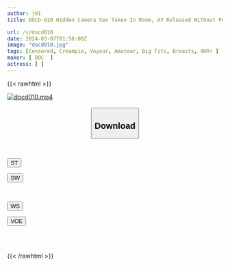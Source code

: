 ```yaml
---
author: j91
title: DOCD-010 Hidden Camera Sex Taken In Room, AV Released Without Permission 25

url: /v/docd010
date: 2024-03-07T01:50:00Z
image: "docd010.jpg"
tags: [Censored, Creampie, Voyeur, Amateur, Big Tits, Breasts, 4HR+	]
maker: [ DOC  ]
actress: [ ]
---
```



{{< rawhtml >}}

<div class="video" data-videoid="qO0DGOe60dcz0lr">
    <a href="javascript:;">
        <img src="/v/docd010/docd010.jpg" width="WIDTH" height="HEIGHT" alt="docd010.mp4" loading="lazy">
    </a>
</div>

<script type="text/javascript" src="https://j91.asia/asset/on-demand-st.js"></script>

<br>
  <link rel="stylesheet" href="https://j91.asia/asset/bs5.css">
  
  <center>
  <button class="btn btn-primary" type="button" data-bs-toggle="collapse" data-bs-target=".multi-collapse" aria-expanded="false" aria-controls="multiCollapseExample1 multiCollapseExample2"><h2>Download</h2></button></center>
</p>
<div class="row">
  <div class="col">
    <div class="collapse multi-collapse" id="multiCollapseExample1">
      <div class="card card-body">
	      	      <br>
<div class="buttons">  
<p><a href="https://streamtape.to/v/qO0DGOe60dcz0lr" target="_blank"><button class="btn-hover color-3"><i class="fa fa-download"></i> ST</button></a></p>
<p><a href="https://cdnwish.com/j871wjcml9cn" target="_blank"><button class="btn-hover color-2"><i class="fa fa-download"></i> SW</button></a></p></div>
    </div>
  </div>
</div>
  <div class="col">
    <div class="collapse multi-collapse" id="multiCollapseExample2">
      <div class="card card-body">
	      <br>
<div class="buttons">
<p><a href="https://wolfstream.tv/xvzggiv2ryb0"><button class="btn-hover color-9"><i class="fa fa-download"></i> WS</button></a></p>
<p><a href="https://voe.sx/jdklumvgkqwx"><button class="btn-hover color-8"><i class="fa fa-download"></i> VOE</button></a></p></div>
<br><br>
      </div>
    </div>
  </div>
</div>

{{< /rawhtml >}}